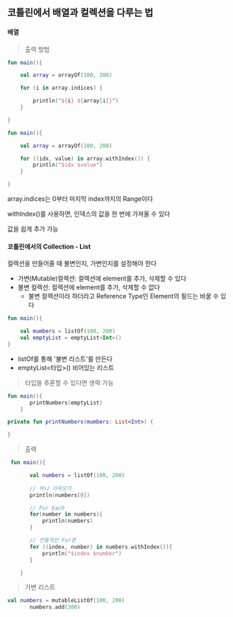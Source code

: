 ## 코틀린에서 배열과 컬렉션을 다루는 법

#### 배열

> 출력 방법
```kotlin
fun main(){

    val array = arrayOf(100, 200)

    for (i in array.indices) {

        println("${i} ${array[i]}")
    }

}
```

```kotlin
fun main(){

    val array = arrayOf(100, 200)

    for ((idx, value) in array.withIndex()) {
        println("$idx $value")
    }

}
```

array.indices는 0부터 마지막 index까지의 Range이다

withIndex()를 사용하면, 인덱스의 값을 한 번에 가져올 수 있다

값을 쉽게 추가 가능

#### 코틀린에서의 Collection - List

컬렉션을 만들어줄 때 불변인지, 가변인지를 설정해야 한다

- 가변(Mutable)컬렉션: 컬렉션에 element를 추가, 삭제할 수 있다
- 불변 컬렉션: 컬렉션에 element를 추가, 삭제할 수 없다
    - 불변 컬렉션이라 하더라고 Reference Type인 Element의 필드는 바꿀 수 있다

```kotlin
fun main(){

    val mumbers = listOf(100, 200)
    val emptyList = emptyList<Int>()
}
```
- listOf를 통해 '불변 리스트'를 만든다
- emptyList<타입>() 비어있는 리스트

> 타입을 추론할 수 있다면 생략 가능
```kotlin
fun main(){
       printNumbers(emptyList)
    }

private fun printNumbers(mumbers: List<Int>) {

}
```

> 출력
```kotlin
 fun main(){

       val numbers = listOf(100, 200)
       
       // 하나 가져오기
       println(numbers[0])

       // For Each
       for(number in numbers){
           println(numbers)
       }

       // 전통적인 For문
       for ((index, number) in numbers.withIndex()){
           println("$index $number")
       }

    }
```

> 가변 리스트
```kotlin
val numbers = mutableListOf(100, 200)
       numbers.add(300)
```